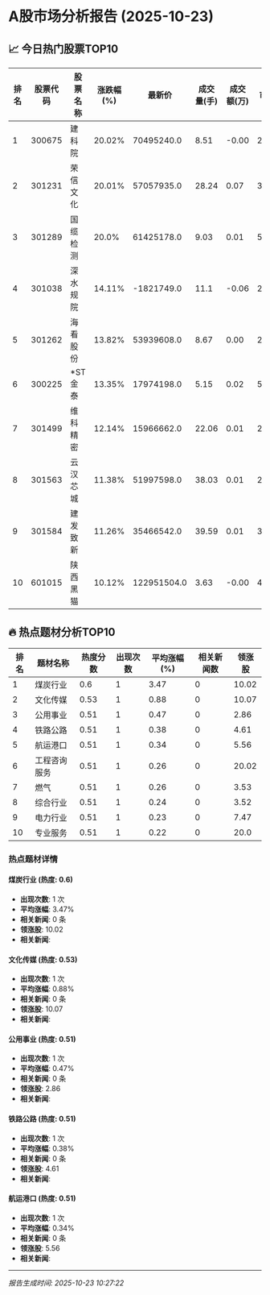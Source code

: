 # A股市场分析报告 (2025-10-23)

## 📈 今日热门股票TOP10

| 排名 | 股票代码 | 股票名称 | 涨跌幅(%) | 最新价 | 成交量(手) | 成交额(万) | 市盈率 | 市值(亿) |
|------|----------|----------|-----------|--------|------------|------------|--------|----------|
| 1 | 300675 | 建科院 | 20.02% | 70495240.0 | 8.51 | -0.00 | 20.74 | -0.00 |
| 2 | 301231 | 荣信文化 | 20.01% | 57057935.0 | 28.24 | 0.07 | 32.67 | 0.00 |
| 3 | 301289 | 国缆检测 | 20.0% | 61425178.0 | 9.03 | 0.01 | 55.05 | 0.00 |
| 4 | 301038 | 深水规院 | 14.11% | -1821749.0 | 11.1 | -0.06 | 29.8 | -0.00 |
| 5 | 301262 | 海看股份 | 13.82% | 53939608.0 | 8.67 | 0.00 | 23.62 | 0.00 |
| 6 | 300225 | *ST金泰 | 13.35% | 17974198.0 | 5.15 | 0.02 | 5.59 | -0.00 |
| 7 | 301499 | 维科精密 | 12.14% | 15966662.0 | 22.06 | 0.01 | 28.0 | 0.00 |
| 8 | 301563 | 云汉芯城 | 11.38% | 51997598.0 | 38.03 | 0.01 | 201.88 | 0.00 |
| 9 | 301584 | 建发致新 | 11.26% | 35466542.0 | 39.59 | 0.01 | 30.92 | 0.00 |
| 10 | 601015 | 陕西黑猫 | 10.12% | 122951504.0 | 3.63 | -0.00 | 4.17 | -0.00 |

## 🔥 热点题材分析TOP10

| 排名 | 题材名称 | 热度分数 | 出现次数 | 平均涨幅(%) | 相关新闻数 | 领涨股 |
|------|----------|----------|----------|-------------|------------|--------|
| 1 | 煤炭行业 | 0.6 | 1 | 3.47 | 0 | 10.02 |
| 2 | 文化传媒 | 0.53 | 1 | 0.88 | 0 | 10.07 |
| 3 | 公用事业 | 0.51 | 1 | 0.47 | 0 | 2.86 |
| 4 | 铁路公路 | 0.51 | 1 | 0.38 | 0 | 4.61 |
| 5 | 航运港口 | 0.51 | 1 | 0.34 | 0 | 5.56 |
| 6 | 工程咨询服务 | 0.51 | 1 | 0.26 | 0 | 20.02 |
| 7 | 燃气 | 0.51 | 1 | 0.26 | 0 | 3.53 |
| 8 | 综合行业 | 0.51 | 1 | 0.24 | 0 | 3.52 |
| 9 | 电力行业 | 0.51 | 1 | 0.23 | 0 | 7.47 |
| 10 | 专业服务 | 0.51 | 1 | 0.22 | 0 | 20.0 |

### 热点题材详情


#### 煤炭行业 (热度: 0.6)
- **出现次数**: 1 次
- **平均涨幅**: 3.47%
- **相关新闻**: 0 条
- **领涨股**: 10.02
- **相关新闻**:

#### 文化传媒 (热度: 0.53)
- **出现次数**: 1 次
- **平均涨幅**: 0.88%
- **相关新闻**: 0 条
- **领涨股**: 10.07
- **相关新闻**:

#### 公用事业 (热度: 0.51)
- **出现次数**: 1 次
- **平均涨幅**: 0.47%
- **相关新闻**: 0 条
- **领涨股**: 2.86
- **相关新闻**:

#### 铁路公路 (热度: 0.51)
- **出现次数**: 1 次
- **平均涨幅**: 0.38%
- **相关新闻**: 0 条
- **领涨股**: 4.61
- **相关新闻**:

#### 航运港口 (热度: 0.51)
- **出现次数**: 1 次
- **平均涨幅**: 0.34%
- **相关新闻**: 0 条
- **领涨股**: 5.56
- **相关新闻**:

---
*报告生成时间: 2025-10-23 10:27:22*
